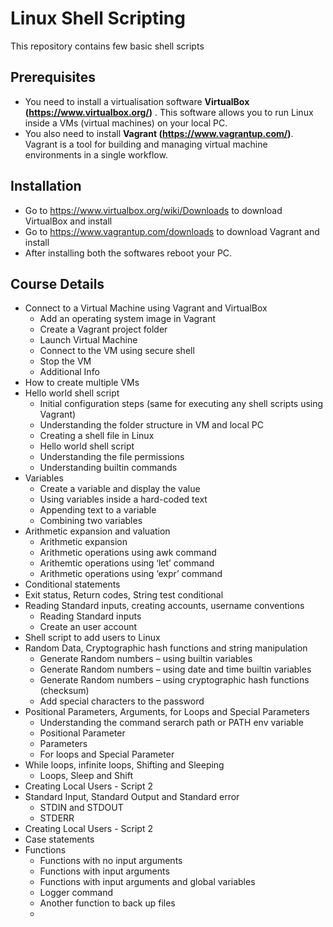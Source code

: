 # Linux Shell Scripting

This repository contains few basic shell scripts


## Prerequisites 

- You need to install a virtualisation software **VirtualBox (<https://www.virtualbox.org/>)** . This software allows you to run Linux inside a VMs (virtual machines) on your local PC.
- You also need to install **Vagrant (<https://www.vagrantup.com/>)**. Vagrant is a tool for building and managing virtual machine environments in a single workflow.

## Installation

- Go to <https://www.virtualbox.org/wiki/Downloads> to download VirtualBox and install
- Go to <https://www.vagrantup.com/downloads> to download Vagrant and install
- After installing both the softwares reboot your PC.


## Course Details

- Connect to a Virtual Machine using Vagrant and VirtualBox
  - Add an operating system image in Vagrant
  - Create a Vagrant project folder
  - Launch Virtual Machine
  - Connect to the VM using secure shell
  - Stop the VM
  - Additional Info
- How to create multiple VMs
- Hello world shell script
  - Initial configuration steps (same for executing any shell scripts using Vagrant)
  - Understanding the folder structure in VM and local PC
  - Creating a shell file in Linux
  - Hello world shell script
  - Understanding the file permissions
  - Understanding builtin commands
- Variables
  - Create a variable and display the value
  - Using variables inside a hard-coded text
  - Appending text to a variable
  - Combining two variables
- Arithmetic expansion and valuation
  - Arithmetic expansion
  - Arithmetic operations using awk command
  - Arithemtic operations using ‘let’ command
  - Arithmetic operations using ‘expr’ command
- Conditional statements
- Exit status, Return codes, String test conditional
- Reading Standard inputs, creating accounts, username conventions
  - Reading Standard inputs
  - Create an user account
- Shell script to add users to Linux
- Random Data, Cryptographic hash functions and string manipulation
  - Generate Random numbers – using builtin variables
  - Generate Random numbers – using date and time builtin variables
  - Generate Random numbers – using cryptographic hash functions (checksum)
  - Add special characters to the password
- Positional Parameters, Arguments, for Loops and Special Parameters
  - Understanding the command serarch path or PATH env variable
  - Positional Parameter
  - Parameters
  - For loops and Special Parameter
- While loops, infinite loops, Shifting and Sleeping
  - Loops, Sleep and Shift
- Creating Local Users - Script 2
- Standard Input, Standard Output and Standard error
  - STDIN and STDOUT
  - STDERR
- Creating Local Users - Script 2
- Case statements
- Functions
  - Functions with no input arguments
  - Functions with input arguments
  - Functions with input arguments and global variables
  - Logger command
  - Another function to back up files
  -   
